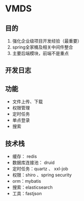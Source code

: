# VMDS

## 目的
1. 强化企业级项目开发经验（最重要）
2. spring全家桶及相关中间件整合
3. 主要后端模块，前端不是重点

## 开发日志


## 功能
* 文件上传、下载
* 权限管理
* 定时任务
* 单点登录
* 搜索

## 技术栈
* 缓存： redis
* 数据库连接池： druid
* 定时任务：quartz 、 xxl-job
* 权限：shiro 、spring security
* orm：mybatis
* 搜索：elasticsearch
* 工具：fastjson

